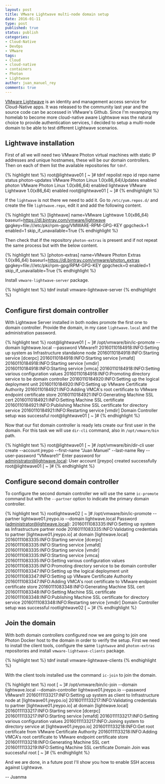```yaml
---
layout: post
title: VMware Lightwave multi-node domain setup
date: 2016-01-11
type: post
published: true
status: publish
categories:
- Cloud-Native
- DevOps
- VMware
tags:
- Cloud
- cloud-native
- containers
- Photon
- Lightwave
author: juan_manuel_rey
comments: true
---
```


[VMware Lightwave](https://vmware.github.io/lightwave/) is an identity and management access service for Cloud-Native apps. It was released to the community last year and the source code can be accessed in VMware's Github. Since I'm revamping my homelab to become more cloud-native aware Lightwave was the natural choice to provide authentication services, I decided to setup a multi-node domain to be able to test different Lightwave scenarios.

## Lightwave installation

First of all we will need two VMware Photon virtual machines with static IP addresses and unique hostnames, these will be our domain controllers. Then on each of them list the available repositories for `tdnf`.

{% highlight text %}
root@lightwave01 [ ~ ]# tdnf repolist
repo id             repo name                               status
photon-updates      VMware Photon Linux 1.0(x86_64)Updates  enabled
photon              VMware Photon Linux 1.0(x86_64)         enabled
lightwave           VMware Lightwave 1.0(x86_64)            enabled
root@lightwave01 [ ~ ]#
{% endhighlight %}

If the `lightwave` is not there we need to add it. Go to `/etc/yum.repos.d/` and create the file `lightwave.repo`, edit it and add the following content.

{% highlight text %}
[lightwave]
name=VMware Lightwave 1.0(x86_64)
baseurl=https://dl.bintray.com/vmware/lightwave
gpgkey=file:///etc/pki/rpm-gpg/VMWARE-RPM-GPG-KEY
gpgcheck=1
enabled=1
skip_if_unavailable=True
{% endhighlight %}

Then check that if the repository `photon-extras` is present and if not repeat the same process but with the below content.

{% highlight text %}
[photon-extras]
name=VMware Photon Extras 1.0(x86_64)
baseurl=https://dl.bintray.com/vmware/photon_extras
gpgkey=file:///etc/pki/rpm-gpg/RPM-GPG-KEY
gpgcheck=0
enabled=1
skip_if_unavailable=True
{% endhighlight %}

Install `vmware-lightwave-server` package.

{% highlight text %}
tdnf install vmware-lightwave-server
{% endhighlight %}

## Configure first domain controller

With Lightwave Server installed in both nodes promote the first one to domain controller. Provide the domain, in my case `lightwave.local` and the administration password.

{% highlight text %}
root@lightwave01 [ ~ ]# /opt/vmware/bin/ic-promote --domain lightwave.local --password VMware1!
20160110184918:INFO:Setting up system as Infrastructure standalone node
20160110184918:INFO:Starting service [dcerpc]
20160110184918:INFO:Starting service [vmafd]
20160110184918:INFO:Starting service [vmdir]
20160110184918:INFO:Starting service [vmca]
20160110184918:INFO:Setting various configuration values
20160110184918:INFO:Promoting directory service to be domain controller
20160110184920:INFO:Setting up the logical deployment unit
20160110184920:INFO:Setting up VMware Certificate Authority
20160110184921:INFO:Adding VMCA's root certificate to VMware endpoint certificate store
20160110184921:INFO:Generating Machine SSL cert
20160110184921:INFO:Setting Machine SSL certificate
20160110184921:INFO:Publishing Machine SSL certificate for directory service
20160110184921:INFO:Restarting service [vmdir]
Domain Controller setup was successful
root@lightwave01 [ ~ ]#
{% endhighlight %}

Now that our fist domain controller is ready lets create our first user in the domain. For this task we will use `dir-cli` command, also in `/opt/vmware/bin` path.

{% highlight text %}
root@lightwave01 [ ~ ]# /opt/vmware/bin/dir-cli user create --account jreypo --first-name "Juan Manuel" --last-name Rey --user-password "VMware1!"
Enter password for administrator@lightwave.local:
User account [jreypo] created successfully
root@lightwave01 [ ~ ]#
{% endhighlight %}

## Configure second domain controller

To configure the second domain controller we will use the same `ic-promote` command but with the `--partner` option to indicate the primary domain controller.

{% highlight text %}
rootlightwave02 [ ~ ]# /opt/vmware/bin/ic-promote --partner lightwave01.jreypo.io --domain lightwave.local
Password (administrator@lightwave.local):
20160111083335:INFO:Setting up system as Infrastructure partner node
20160111083335:INFO:Validating credentials to partner [lightwave01.jreypo.io] at domain [lightwave.local]
20160111083335:INFO:Starting service [dcerpc]
20160111083335:INFO:Starting service [vmafd]
20160111083335:INFO:Starting service [vmdir]
20160111083335:INFO:Starting service [vmca]
20160111083335:INFO:Setting various configuration values
20160111083335:INFO:Promoting directory service to be domain controller
20160111083347:INFO:Setting up the logical deployment unit
20160111083347:INFO:Setting up VMware Certificate Authority
20160111083347:INFO:Adding VMCA's root certificate to VMware endpoint certificate store
20160111083348:INFO:Generating Machine SSL cert
20160111083348:INFO:Setting Machine SSL certificate
20160111083348:INFO:Publishing Machine SSL certificate for directory service
20160111083348:INFO:Restarting service [vmdir]
Domain Controller setup was successful
rootlightwave02 [ ~ ]#
{% endhighlight %}

## Join the domain

With both domain controllers configured now we are going to join one Photon Docker host to the domain in order to verify the setup. First we need to install the client tools, configure the same `lightwave` and `photon-extras` repositories and install `vmware-lightwave-clients` package.

{% highlight text %}
tdnf install vmware-lightwave-clients
{% endhighlight %}

With the client tools installed use the command `ic-join` to join the domain.

{% highlight text %}
root [ ~ ]# /opt/vmware/bin/ic-join --domain lightwave.local --domain-controller lightwave01.jreypo.io --password VMware1!
20160111133217:INFO:Setting up system as client to Infrastructure node at [lightwave01.jreypo.io]
20160111133217:INFO:Validating credentials to partner [lightwave01.jreypo.io] at domain [lightwave.local]
20160111133217:INFO:Starting service [dcerpc]
20160111133217:INFO:Starting service [vmafd]
20160111133217:INFO:Setting various configuration values
20160111133217:INFO:Joining system to directory service at [lightwave01.jreypo.io]
20160111133218:INFO:Get root certificate from VMware Certificate Authority
20160111133218:INFO:Adding VMCA's root certificate to VMware endpoint certificate store
20160111133218:INFO:Generating Machine SSL cert
20160111133219:INFO:Setting Machine SSL certificate
Domain Join was successful
root [ ~ ]#
{% endhighlight %}

And we are done, in a future post I'll show you how to enable SSH access against Lightwave.

-- Juanma
